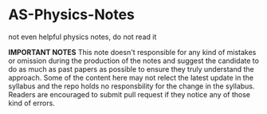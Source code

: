 # AS-Physics-Notes
not even helpful physics notes, do not read it

**IMPORTANT NOTES** This note doesn't responsible for any kind of mistakes or omission during the production of the notes and suggest the candidate to do as much as past papers as possible to ensure they truly understand the approach. Some of the content here may not relect the latest update in the syllabus and the repo holds no responsbility for the change in the syllabus. Readers are encouraged to submit pull request if they notice any of those kind of errors.
